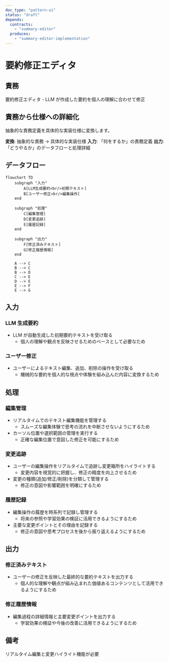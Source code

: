 ```yaml
---
doc_type: "pattern-ui"
status: "draft"
depends:
  contracts:
    - "summary-editor"
  produces:
    - "summary-editor-implementation"
---
```


# 要約修正エディタ

## 責務

<!-- PREMISE_BEGIN: summary-editor -->
要約修正エディタ - LLM が作成した要約を個人の理解に合わせて修正
<!-- PREMISE_END: summary-editor -->

## 責務から仕様への詳細化

抽象的な責務定義を具体的な実装仕様に変換します。

**変換**: 抽象的な責務 → 具体的な実装仕様
**入力**: 「何をするか」の責務定義
**出力**: 「どうやるか」のデータフローと処理詳細

<!-- LOCAL_CONCLUSION_BEGIN: summary-editor-implementation -->

## データフロー

```mermaid
flowchart TD
    subgraph "入力"
        A[LLM生成要約<br/>初期テキスト]
        B[ユーザー修正<br/>編集操作]
    end

    subgraph "処理"
        C[編集管理]
        D[変更追跡]
        E[履歴記録]
    end

    subgraph "出力"
        F[修正済みテキスト]
        G[修正履歴情報]
    end

    A --> C
    B --> C
    B --> D
    C --> E
    D --> E
    E --> F
    E --> G
```

## 入力

### LLM 生成要約

- LLM が自動生成した初期要約テキストを受け取る
  - 個人の理解や観点を反映させるためのベースとして必要なため

### ユーザー修正

- ユーザーによるテキスト編集、追加、削除の操作を受け取る
  - 機械的な要約を個人的な視点や体験を組み込んだ内容に変換するため

## 処理

### 編集管理

- リアルタイムでのテキスト編集機能を管理する
  - スムーズな編集体験で思考の流れを中断させないようにするため
- カーソル位置や選択範囲の管理を実行する
  - 正確な編集位置で意図した修正を可能にするため

### 変更追跡

- ユーザーの編集操作をリアルタイムで追跡し変更箱所をハイライトする
  - 変更内容を視覚的に把握し、修正の精度を向上させるため
- 変更の種類(追加/修正/削除)を分類して管理する
  - 修正の意図や影響範囲を明確にするため

### 履歴記録

- 編集操作の履歴を時系列で記録し管理する
  - 将来の参照や学習効果の検証に活用できるようにするため
- 主要な変更ポイントとその理由を記録する
  - 修正の意図や思考プロセスを後から振り返えるようにするため

## 出力

### 修正済みテキスト

- ユーザーの修正を反映した最終的な要約テキストを出力する
  - 個人的な理解や観点が組み込まれた価値あるコンテンツとして活用できるようにするため

### 修正履歴情報

- 編集過程の詳細情報と主要変更ポイントを出力する
  - 学習効果の検証や今後の改善に活用できるようにするため

## 備考

リアルタイム編集と変更ハイライト機能が必要

<!-- LOCAL_CONCLUSION_END: summary-editor-implementation -->
